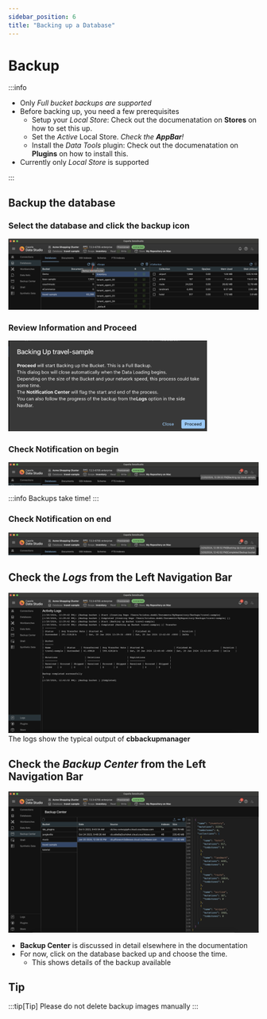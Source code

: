 ```yaml
---
sidebar_position: 6
title: "Backing up a Database"
---
```


# Backup

:::info

- Only _Full bucket backups are supported_
- Before backing up, you need a few prerequisites
  - Setup your _Local Store_: Check out the documenatation on **Stores** on how to set this up.
  - Set the _Active_ Local Store. _Check the **AppBar**!_
  - Install the _Data Tools_ plugin: Check out the documenatation on **Plugins** on how to install this.
- Currently only _Local Store_ is supported

:::

## Backup the database

### Select the database and click the backup icon

![backup-select](/img/backup/backup-select.png)

### Review Information and Proceed

  <img src="/img/backup/backup-dialog.png" width="400" alt="backup-dialog" />

### Check Notification on begin

![backup-notification](/img/backup/backup-notification.png)

:::info
Backups take time!
:::

### Check Notification on end

![backup-notification](/img/backup/backup-notification-end.png)

## Check the _Logs_ from the Left Navigation Bar

![backup-notification](/img/backup/backup-logs.png)
The logs show the typical output of **cbbackupmanager**

## Check the _Backup Center_ from the Left Navigation Bar

![backup-notification](/img/backup/backup-check-center.png)

- **Backup Center** is discussed in detail elsewhere in the documentation
- For now, click on the database backed up and choose the time.
  - This shows details of the backup available

## Tip

:::tip[Tip]
Please do not delete backup images manually
:::

